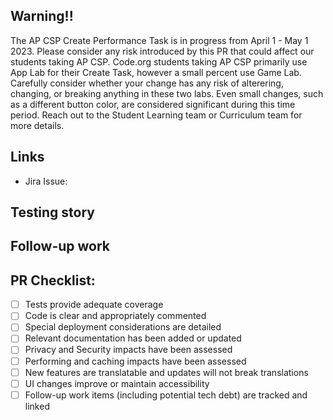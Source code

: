 ## Warning!!

The AP CSP Create Performance Task is in progress from April 1 - May 1 2023. Please
consider any risk introduced by this PR that could affect our students taking AP CSP.
Code.org students taking AP CSP primarily use App Lab for their Create Task, however a
small percent use Game Lab. Carefully consider whether your change has any risk of
alterering, changing, or breaking anything in these two labs. Even small changes, such as
a different button color, are considered significant during this time period. Reach out to
the Student Learning team or Curriculum team for more details.

<!-- end warning -->

<!--
  A summary of the change, including any relevant background, motivation, and context.
  If relevant, include a description, screenshots, and/or video of the existing and new
  behavior.
-->

## Links

<!--
  Links to relevant external resources; ie, specification documents, Jira tickets,
  related PRs, Honeybadger errors, etc.
-->

* Jira Issue: []()

## Testing story

<!--
  Does your change include appropriate tests?
  If so, please describe how the tests included in this PR are sufficient.
  If not, please explain why this change does not need to be tested.
-->

## Follow-up work

<!--
  List (ideally with Jira links) any next steps, clean-up, or technical debt that will be
  addressed in future work. Consider explaining why these cannot be implemented now.
-->

## PR Checklist:

<!--
  The final step! Before you create your PR, double-check that everything is in order.
  Change [ ] to [X] during creation to check boxes.

  Create additional `##` sections in this PR description to provide details on any of
  these, as necessary.
-->

- [ ] Tests provide adequate coverage
- [ ] Code is clear and appropriately commented
- [ ] Special deployment considerations are detailed
- [ ] Relevant documentation has been added or updated
- [ ] Privacy and Security impacts have been assessed
- [ ] Performing and caching impacts have been assessed
- [ ] New features are translatable and updates will not break translations
- [ ] UI changes improve or maintain accessibility
- [ ] Follow-up work items (including potential tech debt) are tracked and linked
